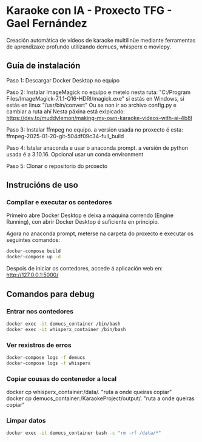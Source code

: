 # Karaoke con IA - Proxecto TFG - Gael Fernández

Creación automática de vídeos de karaoke multilinüe mediante ferramentas de aprendizaxe profundo utilizando demucs, whisperx e moviepy.


## Guía de instalación

Paso 1: Descargar Docker Desktop no equipo

Paso 2: Instalar ImageMagick no equipo e metelo nesta ruta: "C:/Program Files/ImageMagick-7.1.1-Q16-HDRI/magick.exe" si estás en Windows, si estás en linux "/usr/bin/convert"
Ou se non ir ao archivo config.py e cambiar a ruta ahí
Nesta páxina está exlpicado: https://dev.to/muddylemon/making-my-own-karaoke-videos-with-ai-4b8l
        
Paso 3: Instalar ffmpeg no equipo. a version usada no proxecto é esta: ffmpeg-2025-01-20-git-504df09c34-full_build

Paso 4: Istalar anaconda e usar o anaconda prompt. a versión de python usada é a 3.10.16. Opcional usar un conda environment

Paso 5: Clonar o repositorio do proxecto


## Instrucións de uso

### Compilar e executar os contedores

Primeiro abre Docker Desktop e deixa a máquina correndo (Engine Running), con abrir Docker Desktop é suficiente en principio.

Agora no anaconda prompt, meterse na carpeta do proxecto e executar os seguintes comandos:

```bash
docker-compose build
docker-compose up -d
```

Despois de iniciar os contedores, accede á aplicación web en: http://127.0.0.1:5000/


## Comandos para debug

### Entrar nos contedores

```bash
docker exec -it demucs_container /bin/bash
docker exec -it whisperx_container /bin/bash
```

### Ver rexistros de erros

```bash
docker-compose logs -f demucs
docker-compose logs -f whisperx
```

### Copiar cousas do contenedor a local
docker cp whisperx_container:/data/. "ruta a onde queiras copiar"    
docker cp demucs_container:/KaraokeProject/output/. "ruta a onde queiras copiar"

### Limpar datos

```bash
docker exec -it demucs_container bash -c "rm -rf /data/*"
```

